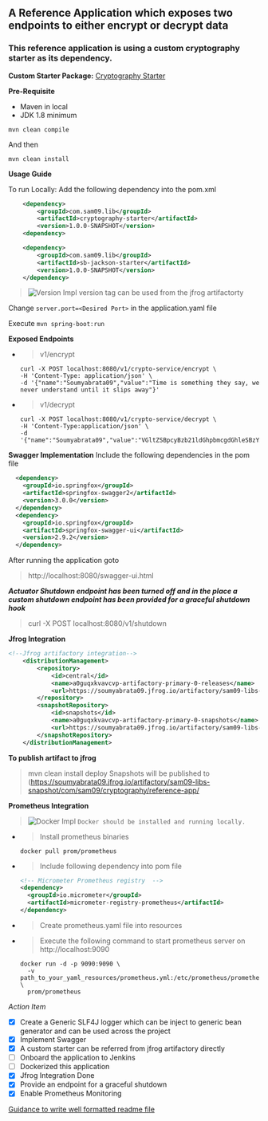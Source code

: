 ## A Reference Application which exposes two endpoints to either encrypt or decrypt data
### This reference application is using a custom cryptography starter as its dependency.

**Custom Starter Package:** [Cryptography Starter](https://github.com/soumyabrata09/SB-Custom-Starter)

**Pre-Requisite**
 - Maven in local
 - JDK 1.8 minimum
 
````
mvn clean compile
````
And then
````
mvn clean install
````

**Usage Guide**

To run Locally:
Add the following dependency into the pom.xml
````xml
    <dependency>
        <groupId>com.sam09.lib</groupId>
        <artifactId>cryptography-starter</artifactId>
        <version>1.0.0-SNAPSHOT</version> 
    <dependency>

    <dependency>
	    <groupId>com.sam09.lib</groupId>
	    <artifactId>sb-jackson-starter</artifactId>
		<version>1.0.0-SNAPSHOT</version>
	</dependency>
````
> ![Version Impl](https://via.placeholder.com/15/f03c15/000000?text=+) version tag can be used from the jfrog artifactorty 

Change `server.port=<Desired Port>` in the application.yaml file

Execute `mvn spring-boot:run`

**Exposed Endpoints** 
- > v1/encrypt
  ````
  curl -X POST localhost:8080/v1/crypto-service/encrypt \
  -H 'Content-Type: application/json' \
  -d '{"name":"Soumyabrata09","value":"Time is something they say, we never understand until it slips away"}'
  ````
- > v1/decrypt
  ````
  curl -X POST localhost:8080/v1/crypto-service/decrypt \
  -H 'Content-Type:application/json' \
  -d '{"name":"Soumyabrata09","value":"VGltZSBpcyBzb21ldGhpbmcgdGhleSBzYXksIHdlIG5ldmVyIHVuZGVyc3RhbmQgdW50aWwgaXQgc2xpcHMgYXdheQ"}'
  ````
 **Swagger Implementation**
 Include the following dependencies in the pom file
````xml
  <dependency>
    <groupId>io.springfox</groupId>
	<artifactId>springfox-swagger2</artifactId>
	<version>3.0.0</version>
  </dependency>
  <dependency>
  	<groupId>io.springfox</groupId>
  	<artifactId>springfox-swagger-ui</artifactId>
  	<version>2.9.2</version>
  </dependency>
```` 

After running the application goto 
> http://localhost:8080/swagger-ui.html 

_**Actuator Shutdown endpoint has been turned off and in the place a custom shutdown endpoint has been provided for a graceful shutdown hook**_
> curl -X POST localhost:8080/v1/shutdown

**Jfrog Integration**
````xml
<!--Jfrog artifactory integration-->
	<distributionManagement>
		<repository>
			<id>central</id>
			<name>a0guqxkvavcvp-artifactory-primary-0-releases</name>
			<url>https://soumyabrata09.jfrog.io/artifactory/sam09-libs-release</url>
		</repository>
		<snapshotRepository>
			<id>snapshots</id>
			<name>a0guqxkvavcvp-artifactory-primary-0-snapshots</name>
			<url>https://soumyabrata09.jfrog.io/artifactory/sam09-libs-snapshot</url>
		</snapshotRepository>
	</distributionManagement>
````

**To publish artifact to jfrog**
> mvn clean install deploy 
> Snapshots will be published to (https://soumyabrata09.jfrog.io/artifactory/sam09-libs-snapshot/com/sam09/cryptography/reference-app/

**Prometheus Integration**

> ![Docker Impl](https://via.placeholder.com/15/f03c15/000000?text=+) `Docker should be installed and running locally.`

- > Install prometheus binaries
  ````
  docker pull prom/prometheus
  ````
- > Include following dependency into pom file
  ````xml
  <!-- Micrometer Prometheus registry  -->
  <dependency>
    <groupId>io.micrometer</groupId>
    <artifactId>micrometer-registry-prometheus</artifactId>
  </dependency>
  ````
- > Create prometheus.yaml file into resources
- > Execute the following command to start prometheus server on http://localhost:9090 
  ````
  docker run -d -p 9090:9090 \
    -v path_to_your_yaml_resources/prometheus.yml:/etc/prometheus/prometheus.yml \
    prom/prometheus
  ````
_Action Item_
 - [x] Create a Generic SLF4J logger which can be inject to generic bean generator and can be used across the project 
 - [x] Implement Swagger
 - [x] A custom starter can be referred from jfrog artifactory directly
 - [ ] Onboard the application to Jenkins
 - [ ] Dockerized this application
 - [x] Jfrog Integration Done
 - [x] Provide an endpoint for a graceful shutdown
 - [x] Enable Prometheus Monitoring
 
[Guidance to write well formatted readme file](https://docs.github.com/en/github/writing-on-github/getting-started-with-writing-and-formatting-on-github/basic-writing-and-formatting-syntax)